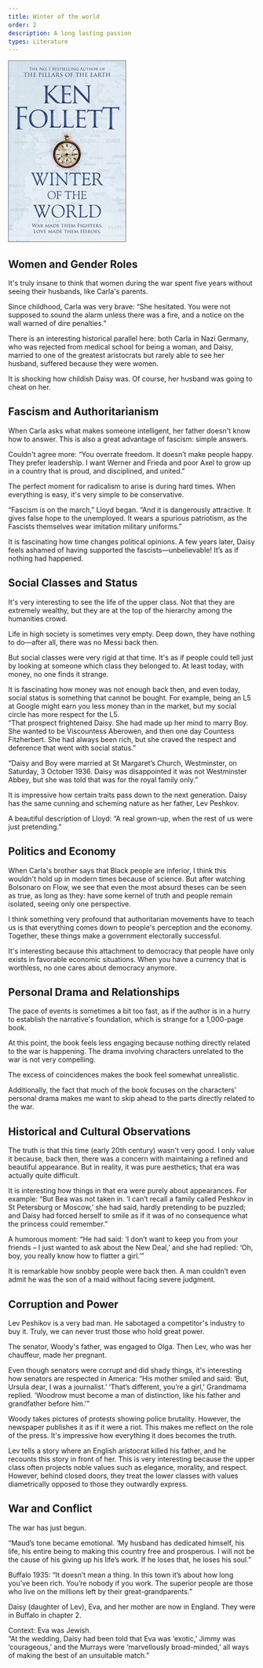 ```yaml
---
title: Winter of the world
order: 2
description: A long lasting passion
types: Literature
---
```


![alt text](image.png)

## Women and Gender Roles

It's truly insane to think that women during the war spent five years without seeing their husbands, like Carla's parents.

Since childhood, Carla was very brave: “She hesitated. You were not supposed to sound the alarm unless there was a fire, and a notice on the wall warned of dire penalties.”

There is an interesting historical parallel here: both Carla in Nazi Germany, who was rejected from medical school for being a woman, and Daisy, married to one of the greatest aristocrats but rarely able to see her husband, suffered because they were women.

It is shocking how childish Daisy was. Of course, her husband was going to cheat on her.

## Fascism and Authoritarianism

When Carla asks what makes someone intelligent, her father doesn't know how to answer. This is also a great advantage of fascism: simple answers.

Couldn't agree more: “You overrate freedom. It doesn’t make people happy. They prefer leadership. I want Werner and Frieda and poor Axel to grow up in a country that is proud, and disciplined, and united.”

The perfect moment for radicalism to arise is during hard times. When everything is easy, it's very simple to be conservative.

“Fascism is on the march,” Lloyd began. “And it is dangerously attractive. It gives false hope to the unemployed. It wears a spurious patriotism, as the Fascists themselves wear imitation military uniforms.”

It is fascinating how time changes political opinions. A few years later, Daisy feels ashamed of having supported the fascists—unbelievable! It’s as if nothing had happened.

## Social Classes and Status

It's very interesting to see the life of the upper class. Not that they are extremely wealthy, but they are at the top of the hierarchy among the humanities crowd.

Life in high society is sometimes very empty. Deep down, they have nothing to do—after all, there was no Messi back then.

But social classes were very rigid at that time. It's as if people could tell just by looking at someone which class they belonged to. At least today, with money, no one finds it strange.

It is fascinating how money was not enough back then, and even today, social status is something that cannot be bought. For example, being an L5 at Google might earn you less money than in the market, but my social circle has more respect for the L5.  
“That prospect frightened Daisy. She had made up her mind to marry Boy. She wanted to be Viscountess Aberowen, and then one day Countess Fitzherbert. She had always been rich, but she craved the respect and deference that went with social status.”

“Daisy and Boy were married at St Margaret’s Church, Westminster, on Saturday, 3 October 1936. Daisy was disappointed it was not Westminster Abbey, but she was told that was for the royal family only.”

It is impressive how certain traits pass down to the next generation. Daisy has the same cunning and scheming nature as her father, Lev Peshkov.

A beautiful description of Lloyd: “A real grown-up, when the rest of us were just pretending.”

## Politics and Economy

When Carla's brother says that Black people are inferior, I think this wouldn't hold up in modern times because of science. But after watching Bolsonaro on Flow, we see that even the most absurd theses can be seen as true, as long as they: have some kernel of truth and people remain isolated, seeing only one perspective.

I think something very profound that authoritarian movements have to teach us is that everything comes down to people's perception and the economy. Together, these things make a government electorally successful.

It's interesting because this attachment to democracy that people have only exists in favorable economic situations. When you have a currency that is worthless, no one cares about democracy anymore.

## Personal Drama and Relationships

The pace of events is sometimes a bit too fast, as if the author is in a hurry to establish the narrative's foundation, which is strange for a 1,000-page book.

At this point, the book feels less engaging because nothing directly related to the war is happening. The drama involving characters unrelated to the war is not very compelling.

The excess of coincidences makes the book feel somewhat unrealistic.

Additionally, the fact that much of the book focuses on the characters' personal drama makes me want to skip ahead to the parts directly related to the war.

## Historical and Cultural Observations

The truth is that this time (early 20th century) wasn't very good. I only value it because, back then, there was a concern with maintaining a refined and beautiful appearance. But in reality, it was pure aesthetics; that era was actually quite difficult.

It is interesting how things in that era were purely about appearances. For example: “But Bea was not taken in. ‘I can’t recall a family called Peshkov in St Petersburg or Moscow,’ she had said, hardly pretending to be puzzled; and Daisy had forced herself to smile as if it was of no consequence what the princess could remember.”

A humorous moment: “He had said: ‘I don’t want to keep you from your friends – I just wanted to ask about the New Deal,’ and she had replied: ‘Oh, boy, you really know how to flatter a girl.’”

It is remarkable how snobby people were back then. A man couldn’t even admit he was the son of a maid without facing severe judgment.

## Corruption and Power

Lev Peshikov is a very bad man. He sabotaged a competitor's industry to buy it. Truly, we can never trust those who hold great power.

The senator, Woody's father, was engaged to Olga. Then Lev, who was her chauffeur, made her pregnant.

Even though senators were corrupt and did shady things, it's interesting how senators are respected in America: “His mother smiled and said: ‘But, Ursula dear, I was a journalist.’ ‘That’s different, you’re a girl,’ Grandmama replied. ‘Woodrow must become a man of distinction, like his father and grandfather before him.’”

Woody takes pictures of protests showing police brutality. However, the newspaper publishes it as if it were a riot. This makes me reflect on the role of the press. It's impressive how everything it does becomes the truth.

Lev tells a story where an English aristocrat killed his father, and he recounts this story in front of her. This is very interesting because the upper class often projects noble values such as elegance, morality, and respect. However, behind closed doors, they treat the lower classes with values diametrically opposed to those they outwardly express.

## War and Conflict

The war has just begun.

“Maud’s tone became emotional. ‘My husband has dedicated himself, his life, his entire being to making this country free and prosperous. I will not be the cause of his giving up his life’s work. If he loses that, he loses his soul.”

Buffalo 1935: “It doesn’t mean a thing. In this town it’s about how long you’ve been rich. You’re nobody if you work. The superior people are those who live on the millions left by their great-grandparents.”

Daisy (daughter of Lev), Eva, and her mother are now in England. They were in Buffalo in chapter 2.

Context: Eva was Jewish.  
“At the wedding, Daisy had been told that Eva was ‘exotic,’ Jimmy was ‘courageous,’ and the Murrays were ‘marvellously broad-minded,’ all ways of making the best of an unsuitable match.”

